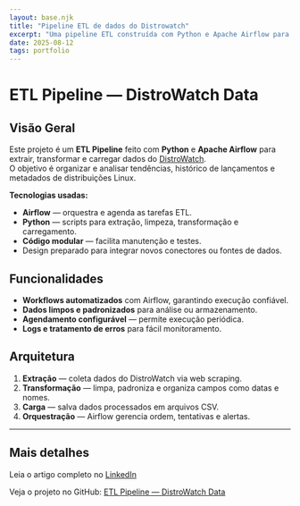 ```yaml
---
layout: base.njk
title: "Pipeline ETL de dados do Distrowatch"
excerpt: "Uma pipeline ETL construída com Python e Apache Airflow para extrair dados do DistroWatch sobre distribuições Linux."
date: 2025-08-12
tags: portfolio
---
```


# ETL Pipeline — DistroWatch Data

## Visão Geral

Este projeto é um **ETL Pipeline** feito com **Python** e **Apache Airflow** para extrair, transformar e carregar dados do [DistroWatch](https://distrowatch.com).  
O objetivo é organizar e analisar tendências, histórico de lançamentos e metadados de distribuições Linux.

**Tecnologias usadas:**
- **Airflow** — orquestra e agenda as tarefas ETL.
- **Python** — scripts para extração, limpeza, transformação e carregamento.
- **Código modular** — facilita manutenção e testes.
- Design preparado para integrar novos conectores ou fontes de dados.


## Funcionalidades

- **Workflows automatizados** com Airflow, garantindo execução confiável.
- **Dados limpos e padronizados** para análise ou armazenamento.
- **Agendamento configurável** — permite execução periódica.
- **Logs e tratamento de erros** para fácil monitoramento.

## Arquitetura

1. **Extração** — coleta dados do DistroWatch via web scraping.
2. **Transformação** — limpa, padroniza e organiza campos como datas e nomes.
3. **Carga** — salva dados processados em arquivos CSV.
4. **Orquestração** — Airflow gerencia ordem, tentativas e alertas.

---

## Mais detalhes

Leia o artigo completo no [LinkedIn](https://www.linkedin.com/pulse/building-etl-pipeline-distrowatch-data-part-1-m%C3%A1rcio-scotuzzi-junior-rrdtf/?trackingId=cLCy%2BzHlTf6AT1DClH%2BLMA%3D%3D)

Veja o projeto no GitHub: [ETL Pipeline — DistroWatch Data](https://github.com/ScotuzziJr/etl-pipeline-distrowatch)
